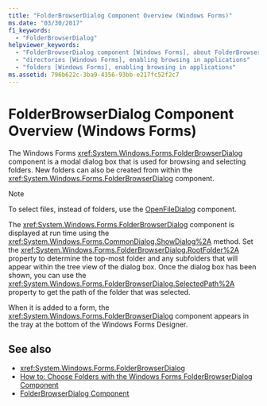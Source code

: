 ```yaml
---
title: "FolderBrowserDialog Component Overview (Windows Forms)"
ms.date: "03/30/2017"
f1_keywords: 
  - "FolderBrowserDialog"
helpviewer_keywords: 
  - "FolderBrowserDialog component [Windows Forms], about FolderBrowserDialog"
  - "directories [Windows Forms], enabling browsing in applications"
  - "folders [Windows Forms], enabling browsing in applications"
ms.assetid: 796b622c-3ba9-4356-93bb-e217fc52f2c7
---
```

# FolderBrowserDialog Component Overview (Windows Forms)
The Windows Forms <xref:System.Windows.Forms.FolderBrowserDialog> component is a modal dialog box that is used for browsing and selecting folders. New folders can also be created from within the <xref:System.Windows.Forms.FolderBrowserDialog> component.  
  
> [!NOTE]
>  To select files, instead of folders, use the [OpenFileDialog](openfiledialog-component-windows-forms.md) component.  
  
 The <xref:System.Windows.Forms.FolderBrowserDialog> component is displayed at run time using the <xref:System.Windows.Forms.CommonDialog.ShowDialog%2A> method. Set the <xref:System.Windows.Forms.FolderBrowserDialog.RootFolder%2A> property to determine the top-most folder and any subfolders that will appear within the tree view of the dialog box. Once the dialog box has been shown, you can use the <xref:System.Windows.Forms.FolderBrowserDialog.SelectedPath%2A> property to get the path of the folder that was selected.  
  
 When it is added to a form, the <xref:System.Windows.Forms.FolderBrowserDialog> component appears in the tray at the bottom of the Windows Forms Designer.  
  
## See also
- <xref:System.Windows.Forms.FolderBrowserDialog>
- [How to: Choose Folders with the Windows Forms FolderBrowserDialog Component](how-to-choose-folders-with-the-windows-forms-folderbrowserdialog-component.md)
- [FolderBrowserDialog Component](folderbrowserdialog-component-windows-forms.md)
